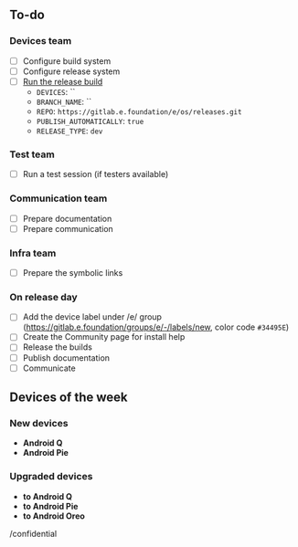 <!-- If needed, you can edit the template at https://gitlab.e.foundation/e/os/releases/-/edit/master/.gitlab/issue_templates/device-weekly-release.md -->

## To-do

### Devices team

- [ ] Configure build system
- [ ] Configure release system
- [ ] [Run the release build](https://gitlab.e.foundation/e/priv/os/build/pipelines/new)
    - `DEVICES`: ``
    - `BRANCH_NAME`: ``
    - `REPO`: `https://gitlab.e.foundation/e/os/releases.git`
    - `PUBLISH_AUTOMATICALLY`: `true`
    - `RELEASE_TYPE`: `dev`

### Test team

- [ ] Run a test session (if testers available)

### Communication team

- [ ] Prepare documentation
- [ ] Prepare communication

### Infra team

- [ ] Prepare the symbolic links

### On release day

- [ ] Add the device label under /e/ group (https://gitlab.e.foundation/groups/e/-/labels/new, color code `#34495E`)
- [ ] Create the Community page for install help
- [ ] Release the builds
- [ ] Publish documentation
- [ ] Communicate

## Devices of the week

### New devices

- **Android Q**
- **Android Pie**

### Upgraded devices

- **to Android Q**
- **to Android Pie**
- **to Android Oreo**

/confidential
